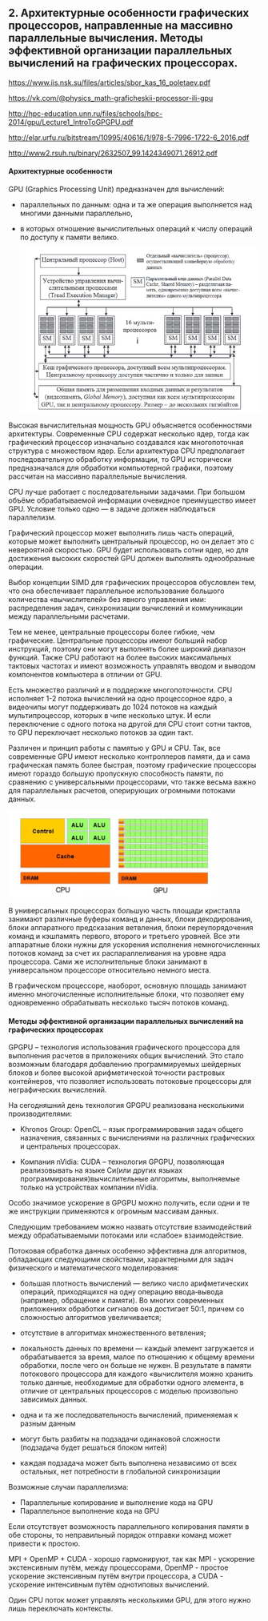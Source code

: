 ## 2. Архитектурные особенности графических процессоров, направленные на массивно параллельные вычисления. Методы эффективной организации параллельных вычислений на графических процессорах.

https://www.iis.nsk.su/files/articles/sbor_kas_16_poletaev.pdf

https://vk.com/@physics_math-graficheskii-processor-ili-gpu

http://hpc-education.unn.ru/files/schools/hpc-2014/gpu/Lecture1_IntroToGPGPU.pdf

http://elar.urfu.ru/bitstream/10995/40616/1/978-5-7996-1722-6_2016.pdf

http://www2.rsuh.ru/binary/2632507_99.1424349071.26912.pdf

#### Архитектурные особенности

GPU (Graphics Processing Unit) предназначен для вычислений: 

+ параллельных по данным: одна и та же операция выполняется над многими данными параллельно,

+ в которых отношение вычислительных операций к числу операций по доступу к памяти велико.

  ![](img\gpuarch.PNG)

Высокая вычислительная мощность GPU  объясняется особенностями архитектуры. Современные CPU содержат  несколько ядер, тогда как графический процессор изначально создавался  как многопоточная структура с множеством ядер. Если архитектура CPU  предполагает последовательную обработку информации, то GPU исторически  предназначался для обработки компьютерной графики, поэтому рассчитан на  массивно параллельные вычисления.

CPU лучше работает с  последовательными задачами. При большом объёме обрабатываемой информации очевидное преимущество имеет GPU. Условие только одно — в задаче должен наблюдаться параллелизм.

Графический процессор может выполнить лишь часть операций, которые может выполнить центральный процессор, но он делает это с невероятной  скоростью. GPU будет использовать сотни ядер, но для достижения высоких скоростей GPU должен выполнять однообразные операции.

Выбор концепции SIMD для графических процессоров обусловлен тем, что она обеспечивает параллельное использование большого количества «вычислителей» без явного управления ими: распределения задач, синхронизации вычислений и коммуникации между параллельными расчетами. 

Тем не менее, центральные процессоры более гибкие, чем графические.  Центральные процессоры имеют больший набор инструкций, поэтому они могут выполнять более широкий диапазон функций. Также CPU работают на более  высоких максимальных тактовых частотах и имеют возможность управлять  вводом и выводом компонентов компьютера в отличии от GPU.

Есть множество различий и в поддержке многопоточности. CPU исполняет 1-2 потока вычислений на одно процессорное ядро, а видеочипы могут поддерживать до 1024 потоков на каждый мультипроцессор, которых в чипе несколько штук. И если переключение с одного потока на другой для CPU стоит сотни тактов, то  GPU  переключает несколько потоков за один такт.

Различен и принцип работы с памятью у GPU и CPU. Так, все современные GPU имеют несколько контроллеров  памяти, да и сама графическая память более быстрая, поэтому графические  процессоры имеют гораздо б*о*льшую пропускную способность памяти, по сравнению с универсальными процессорами, что также весьма важно для  параллельных расчетов, оперирующих огромными потоками данных.

![](img\cpu_gpu.PNG)

В универсальных процессорах б*о*льшую часть площади кристалла занимают различные буферы команд и данных,  блоки декодирования, блоки аппаратного предсказания ветвления, блоки  переупорядочения команд и кэш­память первого, второго и третьего  уровней. Все эти аппаратные блоки нужны для ускорения исполнения  немногочисленных потоков команд за счет их распараллеливания на уровне  ядра процессора. Сами же исполнительные блоки занимают в универсальном процессоре относительно немного места.

В графическом процессоре, наоборот, основную площадь занимают именно  многочисленные исполнительные блоки, что позволяет ему одновременно  обрабатывать несколько тысяч потоков команд.

#### Методы эффективной организации параллельных вычислений на графических процессорах

GPGPU – технология  использования  графического  процессора  для  выполнения расчетов в приложениях общих вычислений. Это стало возможным благодаря добавлению программируемых шейдерных блоков и более высокой арифметической точности растровых контейнеров, что позволяет использовать потоковые процессоры для неграфических вычислений.

На сегодняшний день технология GPGPU реализована несколькими производителями:

+ Khronos Group: OpenCL – язык программирования задач общего назначения, связанных с вычислениями на различных графических и центральных процессорах. 

+ Компания nVidia: CUDA – технология GPGPU, позволяющая реализовывать на языке Си(или других языках программирования)вычислительные алгоритмы,  выполняемые только на устройствах компании nVidia.

Особо значимое ускорение в GPGPU можно получить, если одни и те же инструкции применяются к огромным массивам данных. 

Следующим требованием можно назвать отсутствие взаимодействий между обрабатываемыми потоками или «слабое» взаимодействие. 

Потоковая обработка данных особенно эффективна для алгоритмов, обладающих следующими свойствами, характерными для задач физического и математического моделирования:

+ большая плотность вычислений — велико число арифметических операций, приходящихся на одну операцию ввода‑вывода  (например,  обращение  к  памяти).  Во  многих  современных  приложениях  обработки  сигналов  она  достигает  50:1,  причем  со сложностью алгоритмов увеличивается;
+ отсутствие в алгоритмах множественного ветвления; 
+ локальность данных по времени — каждый элемент загружается и обрабатывается за время, малое по отношению к общему времени обработки, после чего он больше не нужен. В результате в памяти потокового процессора для каждого «вычислителя можно хранить только данные, необходимые для обработки одного элемента, в отличие от центральных процессоров с моделью произвольно зависимых данных.

+ одна и та же последовательность вычислений, применяемая к разным данным

+ могут быть разбиты на подзадачи одинаковой сложности (подзадача будет решаться блоком нитей)

+ каждая подзадача может быть выполнена независимо от всех остальных, нет потребности в глобальной синхронизации


Возможные случаи параллелизма:

+ Параллельные копирование и выполнение кода на GPU
+ Параллельное выполнение кода на GPU

Если отсутствует возможность параллельного копирования памяти в обе стороны, то неправильный порядок отправки команд может привести к простою.

MPI + OpenMP + CUDA - хорошо гармонируют, так как MPI - ускорение экстенсивным путём, между процессорами, OpenMP - простое ускорение экстенсивным путём внутри процессора, а CUDA - ускорение интенсивным путём однотиповых вычислений.

Один CPU поток может управлять несколькими GPU, для этого нужно лишь переключать контексты.